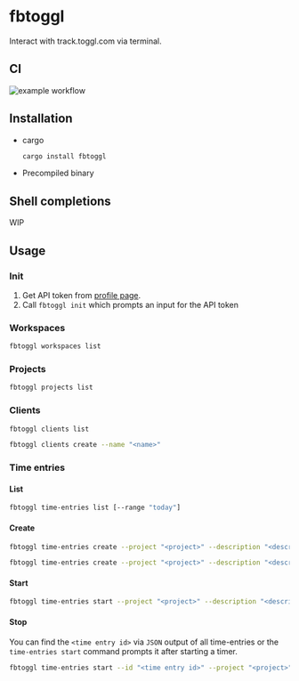 # fbtoggl
Interact with track.toggl.com via terminal.

## CI
![example workflow](https://github.com/icepuma/fbtoggl/actions/workflows/ci.yaml/badge.svg)

## Installation
* cargo
  ```bash
  cargo install fbtoggl
  ```
* Precompiled binary

## Shell completions

WIP

## Usage

### Init
1. Get API token from [profile page](https://track.toggl.com/profile).
2. Call `fbtoggl init` which prompts an input for the API token

### Workspaces
```bash
fbtoggl workspaces list
```

### Projects
```bash
fbtoggl projects list
```

### Clients
```bash
fbtoggl clients list
```

```bash
fbtoggl clients create --name "<name>"
```

### Time entries

#### List
```bash
fbtoggl time-entries list [--range "today"]
```

#### Create
```bash
fbtoggl time-entries create --project "<project>" --description "<description>" --duration "8 hours"
```

```bash
fbtoggl time-entries create --project "<project>" --description "<description>" --duration "8 hours" --lunch-break
```

#### Start
```bash
fbtoggl time-entries start --project "<project>" --description "<description>"
```

#### Stop
You can find the `<time entry id>` via `JSON` output of all time-entries
or the `time-entries start` command prompts it after starting a timer.

```bash
fbtoggl time-entries start --id "<time entry id>" --project "<project>" --description "<description>"
```
